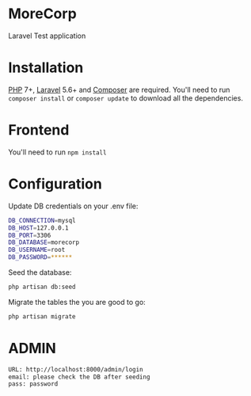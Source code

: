 # MoreCorp
Laravel Test application

# Installation
[PHP](https://php.net) 7+, [Laravel](https://laravel.com/docs/5.6) 5.6+ and [Composer](https://getcomposer.org) are required.
You'll need to run `composer install` or `composer update` to download all the dependencies.

# Frontend
You'll need to run `npm install`

# Configuration

Update DB credentials on your .env file:

```bash
DB_CONNECTION=mysql
DB_HOST=127.0.0.1
DB_PORT=3306
DB_DATABASE=morecorp
DB_USERNAME=root
DB_PASSWORD=******
```

Seed the database:
```bash
php artisan db:seed
```

Migrate the tables the you are good to go:
```bash
php artisan migrate
```
# ADMIN
```bash
URL: http://localhost:8000/admin/login
email: please check the DB after seeding
pass: password
````


